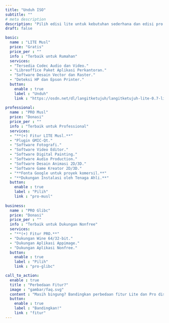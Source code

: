 ```yaml
---
title: "Unduh ISO"
subtitle: ""
# meta description
description: "Pilih edisi lite untuk kebutuhan sederhana dan edisi pro untuk kebutuhan profesional."
draft: false

basic:
  name : "LITE Musl"
  price: "Gratis"
  price_per : ""
  info : "Terbaik untuk Rumahan"
  services:
  - "Tersedia Codec Audio dan Video."
  - "Libreoffice Paket Aplikasi Perkantoran."
  - "Software Desain Vector dan Raster."
  - "Deteksi HP dan Epson Printer."
  button:
    enable : true
    label : "Unduh"
    link : "https://osdn.net/dl/langitketujuh/langitketujuh-lite-0.7-live-x86_64-musl-5.9.13_1-3go7obp.iso"
    
professional:
  name : "PRO Musl"
  price: "Donasi"
  price_per : ""
  info : "Terbaik untuk Professional"
  services:
  - "**(+) Fitur LITE Musl.**"
  - "Plugin GMIC-Qt."
  - "Software Fotografi."
  - "Software Video Editor."
  - "Software Digital Painting."
  - "Software Audio Production."
  - "Software Desain Animasi 2D/3D."
  - "Software Game Kreator 2D/3D."
  - "**Fonta Google untuk proyek komersil.**"
  - "**Dukungan Instalasi oleh Tenaga Ahli.**"
  button:
    enable : true
    label : "Pilih"
    link : "pro-musl"
    
business:
  name : "PRO Glibc"
  price: "Donasi"
  price_per : ""
  info : "Terbaik untuk Dukungan Nonfree"
  services:
  - "**(+) Fitur PRO.**"
  - "Dukungan Wine 64/32-bit."
  - "Dukungan Aplikasi Appimage."
  - "Dukungan Aplikasi Nonfree."
  button:
    enable : true
    label : "Pilih"
    link : "pro-glibc"

call_to_action:
  enable : true
  title : "Perbedaan Fitur?"
  image : "gambar/faq.svg"
  content : "Masih bingung? Bandingkan perbedaan fitur Lite dan Pro disini."
  button:
    enable : true
    label : "Bandingkan!"
    link : "fitur"
---
```

